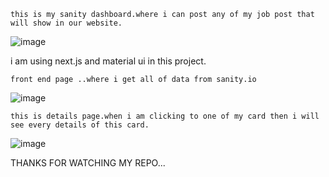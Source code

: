     this is my sanity dashboard.where i can post any of my job post that will show in our website.
![image](https://user-images.githubusercontent.com/69204772/123906514-22f90900-d996-11eb-9946-6b497afcd67d.png)


i am using next.js and material ui in this project.

    front end page ..where i get all of data from sanity.io
![image](https://user-images.githubusercontent.com/69204772/123905903-0b6d5080-d995-11eb-89f7-e332c6c446dd.png)



    this is details page.when i am clicking to one of my card then i will see every details of this card.
![image](https://user-images.githubusercontent.com/69204772/123905963-28a21f00-d995-11eb-991e-2a9c029c9b53.png)


THANKS FOR WATCHING MY REPO...